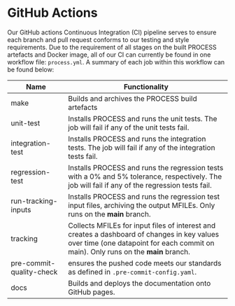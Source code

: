 
# GitHub Actions

Our GitHub actions Continuous Integration (CI) pipeline serves to ensure each branch and pull request conforms to our testing and style requirements. Due to the requirement of all stages on the built PROCESS artefacts and Docker image, all of our CI can currently be found in one workflow file: `process.yml`. A summary of each job within this workflow can be found below:

| Name | Functionality |
| ---- | ------------- |
| make | Builds and archives the PROCESS build artefacts |
| unit-test | Installs PROCESS and runs the unit tests. The job will fail if any of the unit tests fail. |
| integration-test | Installs PROCESS and runs the integration tests. The job will fail if any of the integration tests fail. |
| regression-test | Installs PROCESS and runs the regression tests with a 0% and 5% tolerance, respectively. The job will fail if any of the regression tests fail. |
| run-tracking-inputs | Installs PROCESS and runs the regression test input files, archiving the output MFILEs. Only runs on the **main** branch. |
| tracking | Collects MFILEs for input files of interest and creates a dashboard of changes in key values over time (one datapoint for each commit on main). Only runs on the **main** branch. |
| pre-commit-quality-check | ensures the pushed code meets our standards as defined in `.pre-commit-config.yaml`. |
| docs | Builds and deploys the documentation onto GitHub pages. |